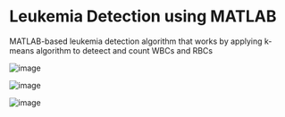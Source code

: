 # Leukemia Detection using MATLAB
MATLAB-based leukemia detection algorithm that works by applying k-means algorithm to deteect and count WBCs and RBCs

![image](https://github.com/Chief-boy-117/leukemia_detection/assets/67178769/df64145f-b639-4348-86f5-c20f58ff5a10)

![image](https://github.com/Chief-boy-117/leukemia_detection/assets/67178769/40e1c506-bcdc-43c2-b417-fbcf1ceac5c5)

![image](https://github.com/Chief-boy-117/leukemia_detection/assets/67178769/4d4562a1-003d-45e8-b7b4-3d77e10ae2ad)
